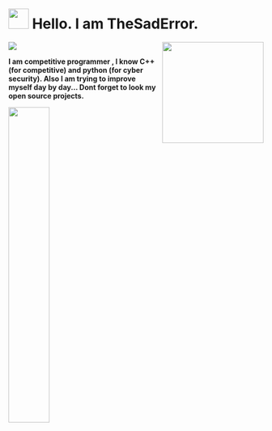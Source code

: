 <h1><img src="https://emojis.slackmojis.com/emojis/images/1531849430/4246/blob-sunglasses.gif?1531849430" width="40"/> Hello. I am TheSadError.</h1>
<img align='right' src='https://user-images.githubusercontent.com/5713670/87202985-820dcb80-c2b6-11ea-9f56-7ec461c497c3.gif' width='200'>

![](https://visitor-badge.glitch.me/badge?page_id=TheSadError.TheSadError)

**I am competitive programmer , I know C++ (for competitive) and python (for cyber security). Also I am trying to improve myself day by day... Dont forget to look my open source projects.**

<img width="40%" align="center" src="https://github-readme-stats-eight-theta.vercel.app/api?username=TheSadError&show_icons=true&theme=dark&include_all_commits=true&count_private=true" />
